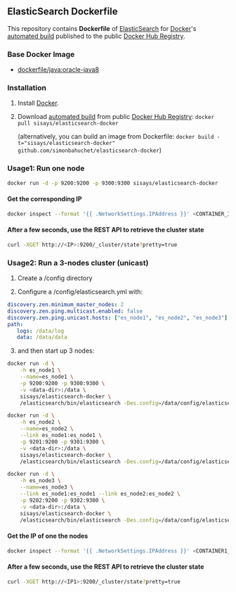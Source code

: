 ## ElasticSearch Dockerfile


This repository contains **Dockerfile** of [ElasticSearch](http://www.elasticsearch.org/) for [Docker](https://www.docker.com/)'s [automated build](https://registry.hub.docker.com/u/sisays/elasticsearch-docker/) published to the public [Docker Hub Registry](https://registry.hub.docker.com/).


### Base Docker Image

* [dockerfile/java:oracle-java8](http://dockerfile.github.io/#/java)


### Installation

1. Install [Docker](https://www.docker.com/).

2. Download [automated build](https://registry.hub.docker.com/u/sisays/elasticsearch-docker/) from public [Docker Hub Registry](https://registry.hub.docker.com/): `docker pull sisays/elasticsearch-docker`

   (alternatively, you can build an image from Dockerfile: `docker build -t="sisays/elasticsearch-docker" github.com/simonbahuchet/elasticsearch-docker`)  
     

### Usage1: Run one node

```sh
docker run -d -p 9200:9200 -p 9300:9300 sisays/elasticsearch-docker
```

#### Get the corresponding IP
	
```sh
docker inspect --format '{{ .NetworkSettings.IPAddress }}' <CONTAINER_ID>
```
	
#### After a few seconds, use the REST API to retrieve the cluster state

```sh
curl -XGET http://<IP>:9200/_cluster/state?pretty=true
```  
  
	
### Usage2: Run a 3-nodes cluster (unicast)

1. Create a <data-dir>/config directory

2. Configure a <data-dir>/config/elasticsearch.yml with:

```yml
discovery.zen.minimum_master_nodes: 2
discovery.zen.ping.multicast.enabled: false
discovery.zen.ping.unicast.hosts: ["es_node1", "es_node2", "es_node3"]
path:
   logs: /data/log
   data: /data/data
```

3. and then start up 3 nodes:
	
```sh
docker run -d \
	-h es_node1 \
	--name=es_node1 \
	-p 9200:9200 -p 9300:9300 \
	-v <data-dir>:/data \
	sisays/elasticsearch-docker \
	/elasticsearch/bin/elasticsearch -Des.config=/data/config/elasticsearch.yml
```

```sh
docker run -d \
	-h es_node2 \
	--name=es_node2 \
	--link es_node1:es_node1 \
	-p 9201:9200 -p 9301:9300 \
	-v <data-dir>:/data \
	sisays/elasticsearch-docker \
	/elasticsearch/bin/elasticsearch -Des.config=/data/config/elasticsearch.yml
```

```sh
docker run -d \
	-h es_node3 \
	--name=es_node3 \
	--link es_node1:es_node1 --link es_node2:es_node2 \
	-p 9202:9200 -p 9302:9300 \
	-v <data-dir>:/data \
	sisays/elasticsearch-docker \
	/elasticsearch/bin/elasticsearch -Des.config=/data/config/elasticsearch.yml
```

#### Get the IP of one the nodes
	
```sh
docker inspect --format '{{ .NetworkSettings.IPAddress }}' <CONTAINER1_ID>
```
	
#### After a few seconds, use the REST API to retrieve the cluster state
	
```sh
curl -XGET http://<IP1>:9200/_cluster/state?pretty=true
```